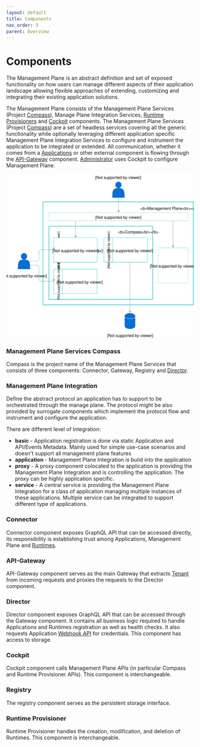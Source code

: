 ```yaml
---
layout: default
title: Components
nav_order: 3
parent: Overview
---
```


# Components

The Management Plane is an abstract definition and set of exposed functionality on how users can manage different aspects of their application landscape allowing flexible approaches of extending, customizing and integrating their existing application solutions.

The Management Plane consists of the Management Plane Services (Project [Compass](./../terminology.md#MP-Compass)), Manage Plane Integration Services, [Runtime Provisioners](./../terminology.md#MP-Runtime-Provisioner) and [Cockpit](./../terminology.md#MP-Cockpit) components. The Management Plane Services (Project [Compass](./../terminology.md#MP-Compass)) are a set of headless services covering all the generic functionality while optionally leveraging different application specific Management Plane Integration Services to configure and instrument the application to be integrated or extended. All communication, whether it comes from a [Applications](./../terminology.md#Application) or other external component is flowing through the [API-Gateway](./../terminology.md#MP-Gateway) component. [Administrator](./../terminology.md#Administrator) uses Cockpit to configure Management Plane.

![mp-components](/assets/images/mp-components.svg)

### Management Plane Services Compass

Compass is the project name of the Management Plane Services that consists of three components: Connector, Gateway, Registry and [Director](./../terminology.md#MP-Director).

### Management Plane Integration

Define the abstract protocol an application has to support to be orchestrated through the manage plane. The protocol might be also provided by surrogate components which implement the protocol flow and instrument and configure the application.

There are different level of Integration:

- **basic** - Application registration is done via static Application and API/Events Metadata. Mainly used for simple use-case scenarios and doesn't support all management plane features
- **application** - Management Plane Integration is build into the application
- **proxy** - A proxy component colocated to the application is providing the Management Plane Integration and is controlling the application. The proxy can be highly application specific.
- **service** - A central service is providing the Management Plane Integration for a class of application managing multiple instances of these applications. Multiple service can be integrated to support different type of applications.

### Connector

Connector component exposes GraphQL API that can be accessed directly, its responsibility is establishing trust among Applications, Management Plane and [Runtimes](./../terminology.md#Runtime).

### API-Gateway

API-Gateway component serves as the main Gateway that extracts [Tenant](./../terminology.md#MP-Tenant) from incoming requests and proxies the requests to the Director component.

### Director

Director component exposes GraphQL API that can be accessed through the Gateway component. It contains all business logic required to handle Applications and Runtimes registration as well as health checks. It also requests Application [Webhook API](./../terminology.md#Application-Webhook-API) for credentials. This component has access to storage.

### Cockpit

Cockpit component calls Management Plane APIs (in particular Compass and Runtime Provisioner APIs). This component is interchangeable.

### Registry

The registry component serves as the persistent storage interface.

### Runtime Provisioner

Runtime Provisioner handles the creation, modification, and deletion of Runtimes. This component is interchangeable.